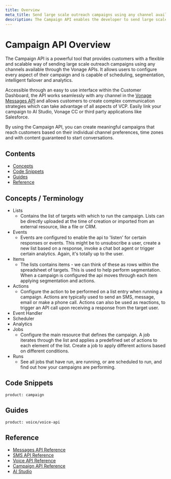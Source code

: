 ```yaml
---
title: Overview
meta_title: Send large scale outreach campaigns using any channel available through the Vonage APIs
description: The Campaign API enables the developer to send large scale outreach campaigns using any channel available through the Vonage APIs.
---
```


# Campaign API Overview

The Campaign API is a powerful tool that provides customers with a flexible and scalable way of sending large scale outreach campaigns using any channels available through the Vonage APIs. It allows users to configure every aspect of their campaign and is capable of scheduling, segmentation, intelligent failover and analytics.

Accessible through an easy to use interface within the Customer Dashboard, the API works seamlessly with any channel in the [Vonage Messages API](https://developer.vonage.com/messages/overview) and allows customers to create complex communication strategies which can take advantage of all aspects of VCP. Easily link your campaign to AI Studio, Vonage CC or third party applications like Salesforce.

By using the Campaign API, you can create meaningful campaigns that reach customers based on their individual channel preferences, time zones and with content guaranteed to start conversations.

## Contents

* [Concepts](#concepts)
* [Code Snippets](#code-snippets)
* [Guides](#guides)
* [Reference](#reference)

## Concepts / Terminology

* Lists
  * Contains the list of targets with which to run the campaign. Lists can be directly uploaded at the time of creation or imported from an external resource, like a file or CRM.
* Events
  * Events are configured to enable the api to 'listen' for certain responses or events. This might be to unsubscribe a user, create a new list based on a response, invoke a chat bot agent or trigger certain analytics. Again, it's totally up to the user.
* Items
  * The lists contains items  - we can think of these as rows within the spreadsheet of targets. This is used to help perform segmentation. When a campaign is configured the api moves through each item applying segmentation and actions.
* Actions
  * Configure the action to be performed on a list entry when running a campaign. Actions are typically used to send an SMS, message, email or make a phone call. Actions can also be used as reactions, to trigger an API call upon receiving a response from the target user.
* Event Handler
* Scheduler
* Analytics
* Jobs
  * Configure the main resource that defines the campaign. A job iterates through the list and applies a predefined set of actions to each element of the list. Create a job to apply different actions based on different conditions.
* Runs
  * See all jobs that have run, are running, or are scheduled to run, and find out how your campaigns are performing.

## Code Snippets

```code_snippet_list
product: campaign
```

## Guides

```concept_list
product: voice/voice-api
```

## Reference

* [Messages API Reference](/api/messages-olympus)
* [SMS API Reference](/api/sms)
* [Voice API Reference](/api/voice)
* [Campaign API Reference](/api/meetings)
* [AI Studio](https://studio.docs.ai.vonage.com/)
